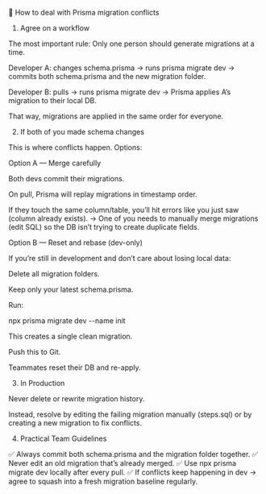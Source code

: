🔑 How to deal with Prisma migration conflicts
1. Agree on a workflow

The most important rule: Only one person should generate migrations at a time.

Developer A: changes schema.prisma → runs prisma migrate dev → commits both schema.prisma and the new migration folder.

Developer B: pulls → runs prisma migrate dev → Prisma applies A’s migration to their local DB.

That way, migrations are applied in the same order for everyone.

2. If both of you made schema changes

This is where conflicts happen. Options:

Option A — Merge carefully

Both devs commit their migrations.

On pull, Prisma will replay migrations in timestamp order.

If they touch the same column/table, you’ll hit errors like you just saw (column already exists).
→ One of you needs to manually merge migrations (edit SQL) so the DB isn’t trying to create duplicate fields.

Option B — Reset and rebase (dev-only)

If you’re still in development and don’t care about losing local data:

Delete all migration folders.

Keep only your latest schema.prisma.

Run:

npx prisma migrate dev --name init


This creates a single clean migration.

Push this to Git.

Teammates reset their DB and re-apply.

3. In Production

Never delete or rewrite migration history.

Instead, resolve by editing the failing migration manually (steps.sql) or by creating a new migration to fix conflicts.

4. Practical Team Guidelines

✅ Always commit both schema.prisma and the migration folder together.
✅ Never edit an old migration that’s already merged.
✅ Use npx prisma migrate dev locally after every pull.
✅ If conflicts keep happening in dev → agree to squash into a fresh migration baseline regularly.